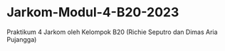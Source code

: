 # Jarkom-Modul-4-B20-2023
Praktikum 4 Jarkom oleh Kelompok B20 (Richie Seputro dan Dimas Aria Pujangga)
